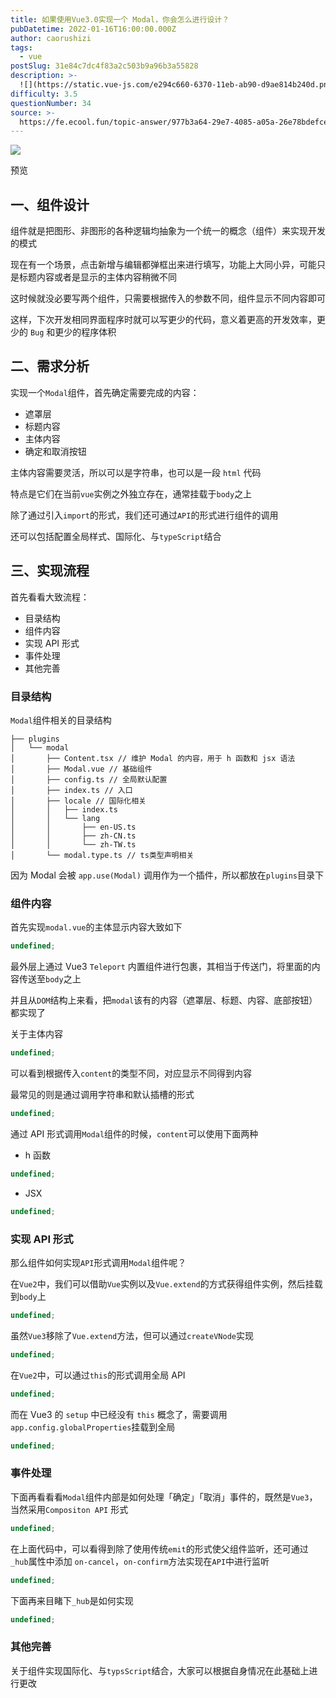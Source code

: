 ```yaml
---
title: 如果使用Vue3.0实现一个 Modal，你会怎么进行设计？
pubDatetime: 2022-01-16T16:00:00.000Z
author: caorushizi
tags:
  - vue
postSlug: 31e84c7dc4f83a2c503b9a96b3a55828
description: >-
  ![](https://static.vue-js.com/e294c660-6370-11eb-ab90-d9ae814b240d.png)预览一、组件设计------组件就是把图形、非图形的各种逻
difficulty: 3.5
questionNumber: 34
source: >-
  https://fe.ecool.fun/topic-answer/977b3a64-29e7-4085-a05a-26e78bdefcea?orderBy=updateTime&order=desc&tagId=14
---
```


![](https://static.vue-js.com/e294c660-6370-11eb-ab90-d9ae814b240d.png)

预览

## 一、组件设计

组件就是把图形、非图形的各种逻辑均抽象为一个统一的概念（组件）来实现开发的模式

现在有一个场景，点击新增与编辑都弹框出来进行填写，功能上大同小异，可能只是标题内容或者是显示的主体内容稍微不同

这时候就没必要写两个组件，只需要根据传入的参数不同，组件显示不同内容即可

这样，下次开发相同界面程序时就可以写更少的代码，意义着更高的开发效率，更少的 `Bug` 和更少的程序体积

## 二、需求分析

实现一个`Modal`组件，首先确定需要完成的内容：

- 遮罩层
- 标题内容
- 主体内容
- 确定和取消按钮

主体内容需要灵活，所以可以是字符串，也可以是一段 `html` 代码

特点是它们在当前`vue`实例之外独立存在，通常挂载于`body`之上

除了通过引入`import`的形式，我们还可通过`API`的形式进行组件的调用

还可以包括配置全局样式、国际化、与`typeScript`结合

## 三、实现流程

首先看看大致流程：

- 目录结构
- 组件内容
- 实现 API 形式
- 事件处理
- 其他完善

### 目录结构

`Modal`组件相关的目录结构

    ├── plugins
    │   └── modal
    │       ├── Content.tsx // 维护 Modal 的内容，用于 h 函数和 jsx 语法
    │       ├── Modal.vue // 基础组件
    │       ├── config.ts // 全局默认配置
    │       ├── index.ts // 入口
    │       ├── locale // 国际化相关
    │       │   ├── index.ts
    │       │   └── lang
    │       │       ├── en-US.ts
    │       │       ├── zh-CN.ts
    │       │       └── zh-TW.ts
    │       └── modal.type.ts // ts类型声明相关

因为 Modal 会被 `app.use(Modal)` 调用作为一个插件，所以都放在`plugins`目录下

### 组件内容

首先实现`modal.vue`的主体显示内容大致如下

```typescript
undefined;
```

最外层上通过 Vue3 `Teleport` 内置组件进行包裹，其相当于传送门，将里面的内容传送至`body`之上

并且从`DOM`结构上来看，把`modal`该有的内容（遮罩层、标题、内容、底部按钮）都实现了

关于主体内容

```typescript
undefined;
```

可以看到根据传入`content`的类型不同，对应显示不同得到内容

最常见的则是通过调用字符串和默认插槽的形式

```typescript
undefined;
```

通过 API 形式调用`Modal`组件的时候，`content`可以使用下面两种

- h 函数

```typescript
undefined;
```

- JSX

```typescript
undefined;
```

### 实现 API 形式

那么组件如何实现`API`形式调用`Modal`组件呢？

在`Vue2`中，我们可以借助`Vue`实例以及`Vue.extend`的方式获得组件实例，然后挂载到`body`上

```typescript
undefined;
```

虽然`Vue3`移除了`Vue.extend`方法，但可以通过`createVNode`实现

```typescript
undefined;
```

在`Vue2`中，可以通过`this`的形式调用全局 API

```typescript
undefined;
```

而在 Vue3 的 `setup` 中已经没有 `this` 概念了，需要调用`app.config.globalProperties`挂载到全局

```typescript
undefined;
```

### 事件处理

下面再看看看`Modal`组件内部是如何处理「确定」「取消」事件的，既然是`Vue3`，当然采用`Compositon API` 形式

```typescript
undefined;
```

在上面代码中，可以看得到除了使用传统`emit`的形式使父组件监听，还可通过`_hub`属性中添加 `on-cancel`，`on-confirm`方法实现在`API`中进行监听

```typescript
undefined;
```

下面再来目睹下`_hub`是如何实现

```typescript
undefined;
```

### 其他完善

关于组件实现国际化、与`typsScript`结合，大家可以根据自身情况在此基础上进行更改
